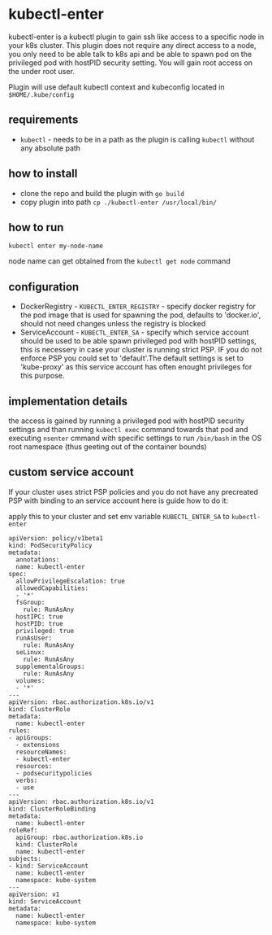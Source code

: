 # kubectl-enter
kubectl-enter is a kubectl plugin to gain ssh like access to a specific node in your k8s cluster. This plugin does not require any direct access to a node, you only need to be able talk to k8s api and be able to spawn pod on the privileged pod with hostPID security setting. You will gain root access on the under root user.

Plugin will use default kubectl context and kubeconfig located in `$HOME/.kube/config`

## requirements
- `kubectl` - needs to be in a path as the plugin is calling `kubectl` without any absolute path

## how to install
- clone the repo and build the plugin with `go build`
- copy plugin into path `cp ./kubectl-enter /usr/local/bin/`

##  how to run
```
kubectl enter my-node-name
```
node name can get obtained from the `kubectl get node` command

## configuration

- DockerRegistry - `KUBECTL_ENTER_REGISTRY` - specify docker registry for the pod image that is used for spawning the pod, defaults to 'docker.io', should not need changes unless the registry is blocked
- ServiceAccount - `KUBECTL_ENTER_SA` - specify which service account should be used to be able spawn privileged pod with hostPID settings, this is necessery in case your cluster is running strict PSP. IF you do not enforce PSP you could set to 'default'.The default settings is set to 'kube-proxy' as this service account has often enought privileges for this purpose.


## implementation details
the access is gained by running a privileged pod with hostPID security settings and than running `kubectl exec` command towards that pod and executing `nsenter` cmmand with specific settings to run `/bin/bash` in the OS root namespace (thus geeting out of the container bounds)


## custom service account
If your cluster uses strict PSP policies and you do not have any precreated PSP with binding to an service account here is  guide how to do it:

apply this to your cluster and set env variable `KUBECTL_ENTER_SA` to `kubectl-enter`

```
apiVersion: policy/v1beta1
kind: PodSecurityPolicy
metadata:
  annotations:
  name: kubectl-enter
spec:
  allowPrivilegeEscalation: true
  allowedCapabilities:
  - '*'
  fsGroup:
    rule: RunAsAny
  hostIPC: true
  hostPID: true
  privileged: true
  runAsUser:
    rule: RunAsAny
  seLinux:
    rule: RunAsAny
  supplementalGroups:
    rule: RunAsAny
  volumes:
  - '*'
---
apiVersion: rbac.authorization.k8s.io/v1
kind: ClusterRole
metadata:
  name: kubectl-enter
rules:
- apiGroups:
  - extensions
  resourceNames:
  - kubectl-enter
  resources:
  - podsecuritypolicies
  verbs:
  - use
---
apiVersion: rbac.authorization.k8s.io/v1
kind: ClusterRoleBinding
metadata:
  name: kubectl-enter
roleRef:
  apiGroup: rbac.authorization.k8s.io
  kind: ClusterRole
  name: kubectl-enter
subjects:
- kind: ServiceAccount
  name: kubectl-enter
  namespace: kube-system
---
apiVersion: v1
kind: ServiceAccount
metadata:
  name: kubectl-enter
  namespace: kube-system

```
